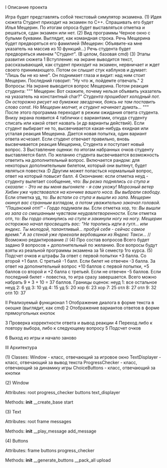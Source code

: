I Описание проекта

Игра будет представлять собой текстовый симулятор экзамена. 
(1) Идея сюжета
Студент приходит на экзамен по С++. Спрашивать его будет Илья Мещерин. По итогам опроса будет выставляться отметка и решаться, сдан экзамен или нет.
(2) Вид программы
Черное окно с булыми буквами. Выглядит, как командная строка. Речь Мещерина будет предворяться его фамилией (Мещерин: Объявите-ка мне указатель на массив из 10 функций...) Речь студента будет предворяться именем "Студент". (В целом, базовая cmd)
(3) Этапы развития сюжета
  1 Вступление: на экране выводится текст, рассказывающий, как студент приходит на экзамен, нервничает и ждет своего принимающего. Потом он слышит стук каблуков и думает: "Лишь бы не ко мне". Он поднимает глаза и видит: над ним стоит Мещерин. Последний говорит: "Ну что ж, пойдемте отвечать."
  2 Вопросы: На экране выводится вопрос Мещерина. Потом реакция студента: 
  """
  Мещерин: Вот скажите, почему нельзя объявить указатель на указатель на константный char?"
  *Студента прошибает холодный пот. Он осторожно рисует на бумажке звездочки, боясь не там поставить слово const. Но Мещерин молчит, и студент начинает думать...*
  """
  После этого программа переходит в режим ожидания ответа студента. Внизу экрана появится 4 таблички с вариантами, откуда студенту списать или какой ответ назвать (и др варианты действий). Если студент выбирает не то, высвечивается какая-нибудь ехидная или усталая реакция Мещерина. Дается новая попытка, один вариант ответа исчезает. Если студент отвечает правильно, вновь высвечивается реакция Мещерина, Студента и поступает новый вопрос.
  3 Выставление оценки: по итогам набранных очков студенту выставляется балл. По желанию студента высвечивается возможность ответить на дополнительный вопрос. Включается рандом: для некоторых дополнительным билетом, который они вытянут, будет являться повестка :D Другим может попасться нормальный вопрос, ответ на который повысит балл. 
  4 Окончание: если отметка неуд - студенту вылетает сообщение, что:
  *Вы резко поднялись со стула и сказали:*
  *- Это не вы меня выгоняете - я сам ухожу!*
  *Морозный ветер Хибин уже чувствовался на кончике вашего носа. Вы выбрали свободу.*
  Если отметка уд, то:
  *Вы встали со стула и вышли из зала. Мещерин окинул вас странным взглядом, а потом уважительно закачал головой. "Пацанский отл!" - Гордо подумали вы.*
  Если отметка хор, то:
  *Вы вышли из зала со смешанным чувством неудовлетворенности.*
  Если отметка отл, то:
  *Вы гордо откинулись на стуле и закинули ногу на ногу. Мещерин осторожно начал просвещать вас: "Не торопись идти в гугл... или яндекс. Ты молодой, талантливый... пробуй себя - сейчас самое время." А за стеной уже приехали вербовщики из Яндекс Такси...*
  // Возможно редактирование //
(4) Про состав вопросов
Всего будет задано 9 вопросов + дополнительный по желанию. Все вопросы будут взяты из реальной программы экзамена за 1й семестр 1го курса. 
(5) Подсчет очков и штрафы
За ответ с первой попытки +3 балла. Со второй +1 балл. С третьей -1 балл. Если билет не отвечен -3 балла. За ответ на дополнительный вопрос +10 баллов с первой попытки, +5 баллов со второй и +2 балла с третьей. Если не отвечен -5 баллов. Если последний билет - повестка, то игра сразу завершается. Всего можно набрать 9 * 3 + 10 = 37 баллов. Границы оценок:
неуд 1: все остальное
неуд 2: 6
уд 3: 10
уд 4: 15
уд 5: 20
хор 6: 23
хор 7: 25
отл 8: 27
отл 9: 32
отл 10: 37

II Реализуемый функционал
1 Отображение диалога в форме текста в окошке (выглядит, как cmd)
2 Отображение вариантов ответов в форме прямоугольных кнопок

3 Проверка корректности ответа и вывод реакции
4 Переход либо к повтору выбора, либо к следующему вопросу
5 Подсчет очков

6 Выход из игры и начало заново

III Архитектура

(1) Classes:
  Window - класс, отвечающий за игровое окно
  TextDisplayer - класс, отвечающий за вывод текста
  ProgressChecker - класс, отвечающий за динамику игры
  ChoiceButtons - класс, отвечающий за кнопки

(2) Window

Attributes:
  root
  progress_checker
  buttons
  text_displayer

Methods:
  __init__
  __create_base
  start

(3) Text

Attributes:
  root
  frame
  messages

Methods:
  __init__
  __play_message
  add_message

(4) Buttons

Attributes:
  frame
  buttons
  progress_checker

Methods:
  __init__
  __generate_buttons
  __pack_all
  upload
  
